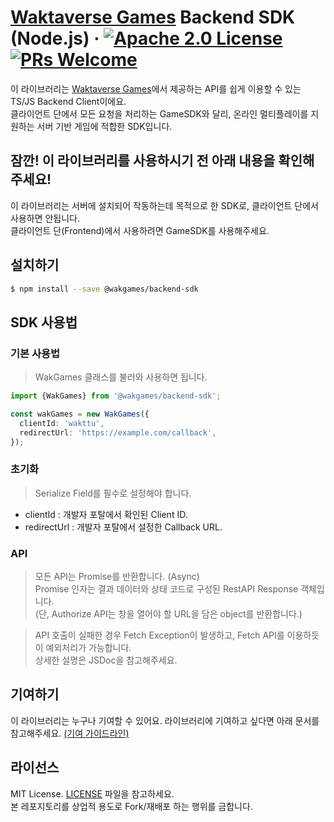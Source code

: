 # [Waktaverse Games](https://waktaverse.games) Backend SDK (Node.js) &middot; [![Apache 2.0 License](https://img.shields.io/badge/license-Apache2.0-blue.svg)](./LICENSE) [![PRs Welcome](https://img.shields.io/badge/PRs-welcome-brightgreen.svg)](.github/CONTRIBUTING.md)

이 라이브러리는 [Waktaverse Games](https://waktaverse.games)에서 제공하는 API를 쉽게 이용할 수 있는 TS/JS Backend Client이에요.<br />
클라이언트 단에서 모든 요청을 처리하는 GameSDK와 달리, 온라인 멀티플레이를 지원하는 서버 기반 게임에 적합한 SDK입니다.

## 잠깐! 이 라이브러리를 사용하시기 전 아래 내용을 확인해 주세요!

이 라이브러리는 서버에 설치되어 작동하는데 목적으로 한 SDK로, 클라이언트 단에서 사용하면 안됩니다.<br />
클라이언트 단(Frontend)에서 사용하려면 GameSDK를 사용해주세요.

## 설치하기

```sh
$ npm install --save @wakgames/backend-sdk
```

## SDK 사용법

### 기본 사용법

> WakGames 클래스를 불러와 사용하면 됩니다.

```ts
import {WakGames} from '@wakgames/backend-sdk';

const wakGames = new WakGames({
  clientId: 'wakttu',
  redirectUrl: 'https://example.com/callback',
});
```

### 초기화

> Serialize Field를 필수로 설정해야 합니다.

- clientId : 개발자 포탈에서 확인된 Client ID.
- redirectUrl : 개발자 포탈에서 설정한 Callback URL.

### API

> 모든 API는 Promise를 반환합니다. (Async)<br>
> Promise 인자는 결과 데이터와 상태 코드로 구성된 RestAPI Response 객체입니다.<br>
> (단, Authorize API는 창을 열어야 할 URL을 담은 object를 반환합니다.)

> API 호출이 실패한 경우 Fetch Exception이 발생하고, Fetch API를 이용하듯이 예외처리가 가능합니다.<br>
> 상세한 설명은 JSDoc을 참고해주세요.

## 기여하기

이 라이브러리는 누구나 기여할 수 있어요. 라이브러리에 기여하고 싶다면 아래 문서를 참고해주세요. [(기여 가이드라인)](./.github/CONTRIBUTING.md)

## 라이선스

MIT License. [LICENSE](./LICENSE) 파일을 참고하세요.<br />
본 레포지토리를 상업적 용도로 Fork/재배포 하는 행위를 금합니다.
